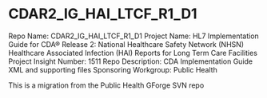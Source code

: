# CDAR2_IG_HAI_LTCF_R1_D1

Repo Name: CDAR2_IG_HAI_LTCF_R1_D1
Project Name: HL7 Implementation Guide for CDA® Release 2: National Healthcare Safety Network (NHSN) Healthcare Associated Infection (HAI) Reports for Long Term Care Facilities
Project Insight Number: 1511
Repo Description: CDA Implementation Guide XML and supporting files
Sponsoring Workgroup: Public Health

This is a migration from the Public Health GForge SVN repo
